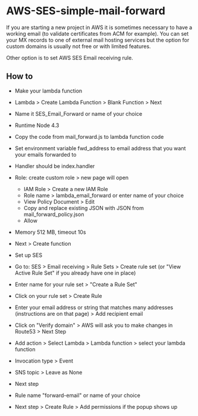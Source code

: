 # AWS-SES-simple-mail-forward

If you are starting a new project in AWS it is sometimes necessary to have a working email (to validate certificates from ACM for example). You can set your MX records to one of external mail hosting services but the option for custom domains is usually not free or with limited features. 

Other option is to set AWS SES Email receiving rule. 

## How to
* Make your lambda function
 * Lambda > Create Lambda Function > Blank Function > Next
 * Name it SES_Email_Forward or name of your choice
 * Runtime Node 4.3
 * Copy the code from mail_forward.js to lambda function code
 * Set environment variable fwd_address to email address that you want your emails forwarded to
 * Handler should be index.handler
 * Role: create custom role > new page will open
   * IAM Role > Create a new IAM Role
   * Role name > lambda_email_forward or enter name of your choice
   * View Policy Document > Edit
   * Copy and replace existing JSON with JSON from mail_forward_policy.json
   * Allow
 * Memory 512 MB, timeout 10s
 * Next > Create function
  
* Set up SES
 * Go to: SES > Email receiving > Rule Sets > Create rule set (or "View Active Rule Set" if you already have one in place)
 * Enter name for your rule set > "Create a Rule Set"
 * Click on your rule set > Create Rule 
 * Enter your email address or string that matches many addresses (instructions are on that page) > Add recipient email
 * Click on "Verify domain" > AWS will ask you to make changes in Route53 > Next Step
 * Add action > Select Lambda > Lambda function > select your lambda function
 * Invocation type > Event
 * SNS topic > Leave as None
 * Next step
 * Rule name "forward-email" or name of your choice
 * Next step > Create Rule > Add permissions if the popup shows up
 
